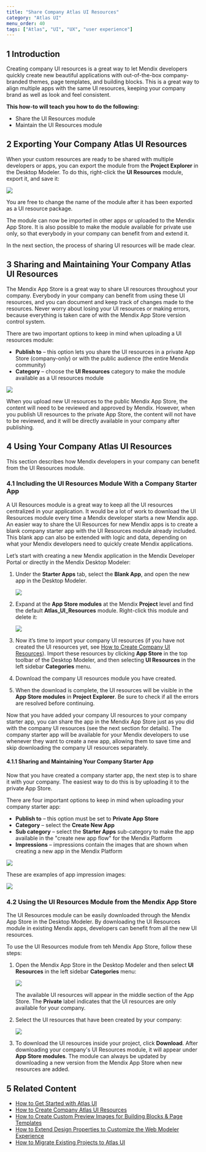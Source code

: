 ```yaml
---
title: "Share Company Atlas UI Resources"
category: "Atlas UI"
menu_order: 40
tags: ["Atlas", "UI", "UX", "user experience"]
---
```


## 1 Introduction

Creating company UI resources is a great way to let Mendix developers quickly create new beautiful applications with out-of-the-box company-branded themes, page templates, and building blocks. This is a great way to align multiple apps with the same UI resources, keeping your company brand as well as look and feel consistent. 

**This how-to will teach you how to do the following:**

* Share the UI Resources module
* Maintain the UI Resources module

## 2 Exporting Your Company Atlas UI Resources

When your custom resources are ready to be shared with multiple developers or apps, you can export the module from the **Project Explorer** in the Desktop Modeler. To do this, right-click the **UI Resources** module, export it, and save it:

![](attachments/howto/sharing_export_uiresources.png)

You are free to change the name of the module after it has been exported as a UI resource package.

The module can now be imported in other apps or uploaded to the Mendix App Store. It is also possible to make the module available for private use only, so that everybody in your company can benefit from and extend it.

In the next section, the process of sharing UI resources will be made clear.

## 3 Sharing and Maintaining Your Company Atlas UI Resources

The Mendix App Store is a great way to share UI resources throughout your company. Everybody in your company can benefit from using these UI resources, and you can document and keep track of changes made to the resources. Never worry about losing your UI resources or making errors, because everything is taken care of with the Mendix App Store version control system.

There are two important options to keep in mind when uploading a UI resources module:

* **Publish to** – this option lets you share the UI resources in a private App Store (company-only) or with the public audience (the entire Mendix community)
* **Category** – choose the **UI Resources** category to make the module available as a UI resources module

![](attachments/howto/sharing_appstore_addcontent.png)

When you upload new UI resources to the public Mendix App Store, the content will need to be reviewed and approved by Mendix. However, when you publish UI resources to the private App Store, the content will not have to be reviewed, and it will be directly available in your company after publishing.

## 4 Using Your Company Atlas UI Resources

This section describes how Mendix developers in your company can benefit from the UI Resources module.

### 4.1 Including the UI Resources Module With a Company Starter App

A UI Resources module is a great way to keep all the UI resources centralized in your application. It would be a lot of work to download the UI Resources module every time a Mendix developer starts a new Mendix app. An easier way to share the UI Resources for new Mendix apps is to create a blank company starter app with the UI Resources module already included. This blank app can also be extended with logic and data, depending on what your Mendix developers need to quickly create Mendix applications.

Let’s start with creating a new Mendix application in the Mendix Developer Portal or directly in the Mendix Desktop Modeler:

1.  Under the **Starter Apps** tab, select the **Blank App**, and open the new app in the Desktop Modeler.

    ![](attachments/howto/sharing_createnewapp.png)

2. Expand at the **App Store modules** at the Mendix **Project** level and find the default **Atlas_UI_Resources** module. Right-click this module and delete it:

    ![](attachments/howto/sharing_delete_module.png)

3. Now it’s time to import your company UI resources (if you have not created the UI resources yet, see [How to Create Company UI Resources](create-company-atlas-ui-resources)). Import these resources by clicking **App Store** in the top toolbar of the Desktop Modeler, and then selecting **UI Resources** in the left sidebar **Categories** menu.
4. Download the company UI resources module you have created.
5. When the download is complete, the UI resources will be visible in the **App Store modules** in **Project Explorer**.  Be sure to check if all the errors are resolved before continuing.

Now that you have added your company UI resources to your company starter app, you can share the app in the Mendix App Store just as you did with the company UI resources (see the next section for details). The company starter app will be available for your Mendix developers to use whenever they want to create a new app, allowing them to save time and skip downloading the company UI resources separately.

#### 4.1.1 Sharing and Maintaining Your Company Starter App

Now that you have created a company starter app, the next step is to share it with your company. The easiest way to do this is by uploading it to the private App Store.

There are four important options to keep in mind when uploading your company starter app:

* **Publish to** – this option must be set to **Private App Store**
* **Category** – select the **Create New App**
* **Sub category** – select the **Starter Apps** sub-category to make the app available in the "create new app flow" for the Mendix Platform
* **Impressions** – impressions contain the images that are shown when creating a new app in the Mendix Platform

![](attachments/howto/sharing_appstore_addcontent_starterapp.png)

These are examples of app impression images:

![](attachments/howto/sharing_createnewapp_detail.png)

### 4.2 Using the UI Resources Module from the Mendix App Store

The UI Resources module can be easily downloaded through the Mendix App Store in the Desktop Modeler. By downloading the UI Resources module in existing Mendix apps, developers can benefit from all the new UI resources.

To use the UI Resources module from teh Mendix App Store, follow these steps:

1.  Open the Mendix App Store in the Desktop Modeler and then select **UI Resources** in the left sidebar **Categories** menu:

    ![](attachments/howto/sharing_appstore_modeler.png)

    The available UI resources will appear in the middle section of the App Store. The **Private** label indicates that the UI resources are only available for your company.

2. Select the UI resources that have been created by your company:

    ![](attachments/howto/sharing_appstoredetail_modeler.png)

3. To download the UI resources inside your project, click **Download**. After downloading your company's UI Resources module, it will appear under **App Store modules**. The module can always be updated by downloading a new version from the Mendix App Store when new resources are added.

## 5 Related Content

* [How to Get Started with Atlas UI](get-started-with-atlasui)
* [How to Create Company Atlas UI Resources](create-company-atlas-ui-resources)
* [How to Create Custom Preview Images for Building Blocks & Page Templates](create-custom-preview-images-for-building-blocks-and-page-templates)
* [How to Extend Design Properties to Customize the Web Modeler Experience](extend-design-properties-to-customize-the-web-modeler-experience)
* [How to Migrate Existing Projects to Atlas UI](migrate-existing-projects-to-atlasui)
